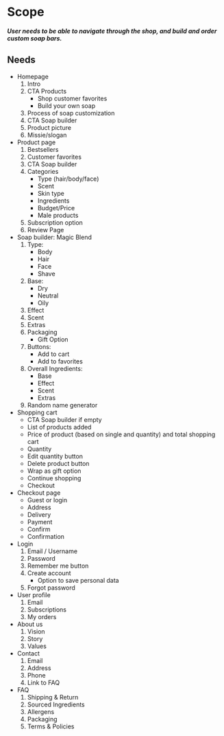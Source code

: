# Scope
***User needs to be able to navigate through the shop, and build and order custom soap bars.***

## Needs
- Homepage
    1. Intro
    2. CTA Products
        - Shop customer favorites
        - Build your own soap
    3. Process of soap customization 
    4. CTA Soap builder
    5. Product picture
    6. Missie/slogan 
- Product page
    1. Bestsellers
    2. Customer favorites
    3. CTA Soap builder
    4. Categories
        - Type (hair/body/face)
        - Scent
        - Skin type
        - Ingredients
        - Budget/Price
        - Male products
    5. Subscription option
    6. Review Page
- Soap builder: Magic Blend
    1. Type:
        - Body
        - Hair
        - Face
        - Shave
    2. Base:
        - Dry
        - Neutral
        - Oily
    3. Effect
    4. Scent
    5. Extras
    6. Packaging
        - Gift Option
    7. Buttons:
        - Add to cart
        - Add to favorites
    8. Overall Ingredients:
        - Base
        - Effect
        - Scent
        - Extras
    9. Random name generator
- Shopping cart
    - CTA Soap builder if empty
    - List of products added
    - Price of product (based on single and quantity) and total shopping cart
    - Quantity 
    - Edit quantity button
    - Delete product button
    - Wrap as gift option
    - Continue shopping
    - Checkout
- Checkout page
    - Guest or login
    - Address 
    - Delivery
    - Payment 
    - Confirm
    - Confirmation
- Login 
    1. Email / Username
    2. Password
    3. Remember me button
    4. Create account
        - Option to save personal data
    5. Forgot password
- User profile
    1. Email
    2. Subscriptions
    3. My orders
- About us
    1. Vision
    2. Story
    3. Values
- Contact
    1. Email
    2. Address
    3. Phone
    4. Link to FAQ
- FAQ
    1. Shipping & Return
    2. Sourced Ingredients
    3. Allergens
    4. Packaging
    5. Terms & Policies